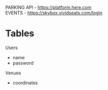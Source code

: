 
PARKING API - https://platform.here.com <br>
EVENTS - https://skybox.vividseats.com/login

 # Tables 
 
 Users 
 - name 
 - password 
 
 Venues
  - coordinates





